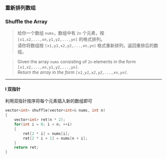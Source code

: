 ### 重新排列数组
### Shuffle the Array

> 给你一个数组 `nums`，数组中有 `2n` 个元素，按 `[x1,x2,...,xn,y1,y2,...,yn]` 的格式排列。  
> 请你将数组按 `[x1,y1,x2,y2,...,xn,yn]` 格式重新排列，返回重排后的数组。  

> Given the array `nums` consisting of `2n` elements in the form `[x1,x2,...,xn,y1,y2,...,yn]`.  
> *Return the array in the form `[x1,y1,x2,y2,...,xn,yn]`*.  

----------

#### I 双指针

利用双指针按序将每个元素插入新的数组即可

```cpp
vector<int> shuffle(vector<int>& nums, int n) 
{
    vector<int> ret(n * 2);
    for(int i = 0; i < n; ++i)
    {
        ret[2 * i] = nums[i];
        ret[2 * i + 1] = nums[n + i];
    }
    return ret;
}
```
